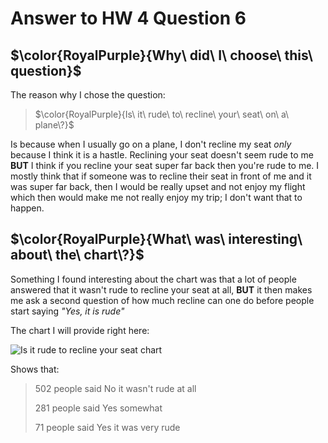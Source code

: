 # Answer to HW 4 Question 6

## $\color{RoyalPurple}{Why\ did\ I\ choose\ this\ question}$

The reason why I chose the question:

>$\color{RoyalPurple}{Is\ it\ rude\ to\ recline\ your\ seat\ on\ a\ plane\?}$

Is because when I usually go on a plane, I don't recline my seat *only* because I think it is a hastle. Reclining your seat doesn't seem rude to me **BUT** I think if you recline your seat super far back then you're rude to me. I mostly think that if someone was to recline their seat in front of me and it was super far back, then I would be really upset and not enjoy my flight which then would make me not really enjoy my trip; I don't want that to happen.

## $\color{RoyalPurple}{What\ was\ interesting\ about\ the\ chart\?}$

Something I found interesting about the chart was that a lot of people answered that it wasn't rude to recline your seat at all, **BUT** it then makes me ask a second question of how much recline can one do before people start saying *"Yes, it is rude"*

The chart I will provide right here:

![Is it rude to recline your seat chart](data_wrapper)

Shows that:

>502 people said No it wasn't rude at all
>
>281 people said Yes somewhat
>
>71 people said Yes it was very rude





